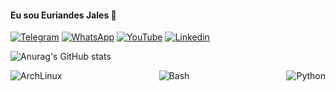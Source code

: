 
#### Eu sou Euriandes Jales 👋

[![Telegram](https://img.shields.io/badge/Telegram-2CA5E0?style=for-the-badge&logo=telegram&logoColor=white)](t.me/Euriandesjales)
[![WhatsApp](https://img.shields.io/badge/WhatsApp-25D366?style=for-the-badge&logo=whatsapp&logoColor=white)](https://wa.me/+5584998494428)
[![YouTube](https://img.shields.io/badge/YouTube-FF0000?style=for-the-badge&logo=youtube&logoColor=white)](https://www.youtube.com/channel/UCuoduoTUH4ubF2Wi31lIHrg)
[![Linkedin](https://img.shields.io/badge/LinkedIn-0077B5?style=for-the-badge&logo=linkedin&logoColor=white)](https://www.linkedin.com/in/euriandes-jales-65b596201/)


![Anurag's GitHub stats](https://github-readme-stats.vercel.app/api?username=Euriandesjales&theme=synthwave)

<div style="display: flex; justify-content: space-between;">
    <img align="center" alt="ArchLinux" src="https://img.shields.io/badge/Linux-FCC624?style=for-the-badge&logo=linux&logoColor=black" />
    <img alig="center" alt="Bash" src="https://img.shields.io/badge/Shell_Script-121011?style=for-the-badge&logo=gnu-bash&logoColor=white"/>
    <img alig="center" alt="Python" src="https://img.shields.io/badge/Python-14354C?style=for-the-badge&logo=python&logoColor=white"/>
</div>
 



